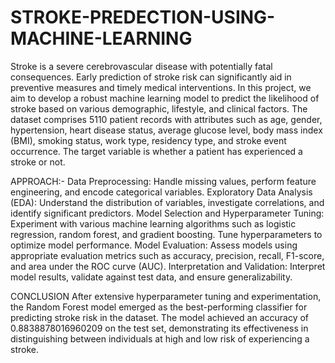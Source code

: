 # STROKE-PREDECTION-USING-MACHINE-LEARNING
Stroke is a severe cerebrovascular disease with potentially fatal consequences. Early prediction of stroke risk can significantly aid in preventive measures and timely medical interventions. In this project, we aim to develop a robust machine learning model to predict the likelihood of stroke based on various demographic, lifestyle, and clinical factors.
The dataset comprises 5110 patient records with attributes such as age, gender, hypertension, heart disease status, average glucose level, body mass index (BMI), smoking status, work type, residency type, and stroke event occurrence. The target variable is whether a patient has experienced a stroke or not.

APPROACH:-
Data Preprocessing: Handle missing values, perform feature engineering, and encode categorical variables.
Exploratory Data Analysis (EDA): Understand the distribution of variables, investigate correlations, and identify significant predictors.
Model Selection and Hyperparameter Tuning: Experiment with various machine learning algorithms such as logistic regression, random forest, and gradient boosting. Tune hyperparameters to optimize model performance.
Model Evaluation: Assess models using appropriate evaluation metrics such as accuracy, precision, recall, F1-score, and area under the ROC curve (AUC).
Interpretation and Validation: Interpret model results, validate against test data, and ensure generalizability.

CONCLUSION
After extensive hyperparameter tuning and experimentation, the Random Forest model emerged as the best-performing classifier for predicting stroke risk in the dataset. The model achieved an accuracy of 0.8838878016960209 on the test set, demonstrating its effectiveness in distinguishing between individuals at high and low risk of experiencing a stroke.
